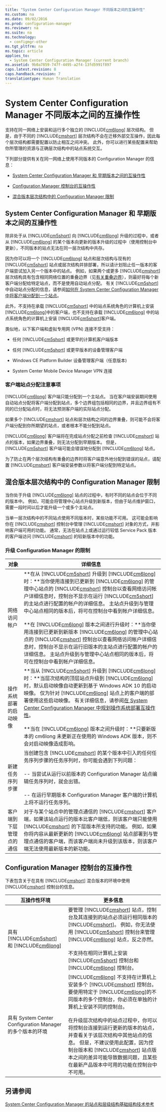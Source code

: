 ```yaml
---
title: "System Center Configuration Manager 不同版本之间的互操作性"
ms.custom: na
ms.date: 09/02/2016
ms.prod: configuration-manager
ms.reviewer: na
ms.suite: na
ms.technology: 
  - configmgr-other
ms.tgt_pltfrm: na
ms.topic: article
applies_to: 
  - System Center Configuration Manager (current branch)
ms.assetid: 9b0a7859-747f-4495-a2f4-13fd5991f897
caps.latest.revision: 8
caps.handback.revision: 7
translationtype: Human Translation
---
```

# System Center Configuration Manager 不同版本之间的互操作性
支持在同一网络上安装和运行多个独立的 [!INCLUDE[cm6long](../LocTest/includes/cm6long_md.md)] 层次结构。 但是，由于不同的 [!INCLUDE[cmshort](../LocTest/includes/cmshort_md.md)] 层次结构不会在迁移外部交互操作，因此每个层次结构都需要配置以防止相互之间冲突。 此外，你可以进行某些配置来帮助你所管理的资源与正确层次结构中的站点系统交互。  
  
 下列部分提供有关在同一网络上使用不同版本的 Configuration Manager 的信息：  
  
-   [System Center Configuration Manager 和 早期版本之间的互操作性](#BKMK_SupConfigInterop)  
  
-   [Configuration Manager 控制台的互操作性](#BKMK_ConsoleInterop)  
  
-   [混合版本层次结构中的 Configuration Manager 限制](#bkmk_mixed)  
  
##  <a name="BKMK_SupConfigInterop"></a> System Center Configuration Manager 和 早期版本之间的互操作性  
 除非处于从 [!INCLUDE[cm5short](../LocTest/includes/cm5short_md.md)] 向 [!INCLUDE[cm6long](../LocTest/includes/cm6long_md.md)] 升级的过程中，或者从 [!INCLUDE[cm6long](../LocTest/includes/cm6long_md.md)] 的某个版本向更新的版本升级的过程中（使用控制台中更新），不同版本的站点无法在同一层次结构中共存。  
  
 因为你可以将一个 [!INCLUDE[cm6long](../LocTest/includes/cm6long_md.md)] 站点和层次结构与现有的 [!INCLUDE[cm5short](../LocTest/includes/cm5short_md.md)] 站点或层次结构并排部署，所以请计划阻止任一版本的客户端尝试加入另一个版本中的站点。 例如，如果两个或更多 [!INCLUDE[cmshort](../LocTest/includes/cmshort_md.md)] 层次结构具有包含相同网络位置的重叠边界（见[有关重叠边界](../LocTest/Define-site-boundaries-and-boundary-groups-for-System-Center-Configuration-Manager.md#BKMK_BoundaryOverlap)），则最好将每个新客户端分配给特定站点，而不是使用自动站点分配。 有关 [!INCLUDE[cm5short](../LocTest/includes/cm5short_md.md)] 中自动站点分配的信息，请参阅[如何在 System Center Configuration Manager 中将客户端分配到一个站点](../LocTest/How-to-assign-clients-to-a-site-in-System-Center-Configuration-Manager.md)。  
  
 此外，不支持在承载 [!INCLUDE[cm5short](../LocTest/includes/cm5short_md.md)] 中的站点系统角色的计算机上安装 [!INCLUDE[cm6long](../LocTest/includes/cm6long_md.md)]中的客户端，也不支持在承载 [!INCLUDE[cm6long](../LocTest/includes/cm6long_md.md)] 中的站点系统角色的计算机上安装 [!INCLUDE[cm5short](../LocTest/includes/cm5short_md.md)]客户端。  
  
 类似地，以下客户端和虚拟专用网 \(VPN\) 连接不受支持：  
  
-   任何 [!INCLUDE[cm5short](../LocTest/includes/cm5short_md.md)] 或更早的计算机客户端版本  
  
-   任何 [!INCLUDE[cm5short](../LocTest/includes/cm5short_md.md)] 或更早版本的设备管理客户端  
  
-   Windows CE Platform Builder 设备管理客户端（任意版本\)  
  
-   System Center Mobile Device Manager VPN 连接  
  
###  <a name="BKMK_SupConfigSiteAssignment"></a> 客户端站点分配注意事项  
 [!INCLUDE[cm6long](../LocTest/includes/cm6long_md.md)] 客户端只能分配到一个主站点。 当在客户端安装期间使用自动站点分配将客户端分配到站点，多个边界组包括相同的边界，并且边界组有不同的已分配站点时，将无法预测客户端的实际站点分配。  
  
 如果多个 [!INCLUDE[cmshort](../LocTest/includes/cmshort_md.md)] 站点和层次结构之间的边界重叠，则可能不会将客户端分配到你所期望的站点，或者根本不能分配到站点。  
  
 [!INCLUDE[cm6long](../LocTest/includes/cm6long_md.md)] 客户端将在完成站点分配之前检查 [!INCLUDE[cmshort](../LocTest/includes/cmshort_md.md)] 站点的版本，如果边界重叠，则无法分配到早期版本。 但是， [!INCLUDE[cm5short](../LocTest/includes/cm5short_md.md)] 客户端可能会错误地分配到 [!INCLUDE[cm6long](../LocTest/includes/cm6long_md.md)] 站点。  
  
 为了防止在两个层次结构有重叠的边界时将客户端意外地分配到错误的站点，请配置 [!INCLUDE[cmshort](../LocTest/includes/cmshort_md.md)] 客户端安装参数以将客户端分配到特定站点。  
  
##  <a name="bkmk_mixed"></a> 混合版本层次结构中的 Configuration Manager 限制  
 当你处于升级 [!INCLUDE[cm6long](../LocTest/includes/cm6long_md.md)] 站点的过程中，有时不同的站点会位于不同的版本中。  例如，可能会将管理中心站点升级到新版本，但由于站点维护窗口，需要一段时间以后才能升级一个或多个主站点。  
  
 当单一层次结构中的不同站点使用不同版本时，某些功能不可用。 这可能会影响你在 [!INCLUDE[cmshort](../LocTest/includes/cmshort_md.md)] 控制台中管理 [!INCLUDE[cmshort](../LocTest/includes/cmshort_md.md)] 对象的方式，并影响客户端可用的功能。 通常，无法在站点上或通过运行较低 Service Pack 版本的客户端访问 [!INCLUDE[cmshort](../LocTest/includes/cmshort_md.md)] 的较新版本中的功能。  
  
### 升级 Configuration Manager 的限制  
  
|对象|详细信息|  
|------------|-------------|  
|网络访问帐户|**在从 [!INCLUDE[cm5short](../LocTest/includes/cm5short_md.md)] 升级到 [!INCLUDE[cm6long](../LocTest/includes/cm6long_md.md)] 时：**当你使用连接到已更新到 [!INCLUDE[cm6long](../LocTest/includes/cm6long_md.md)] 的管理中心站点的 [!INCLUDE[cmshort](../LocTest/includes/cmshort_md.md)] 控制台以查看网络访问帐户详细信息时，控制台不显示在运行 [!INCLUDE[cm5short](../LocTest/includes/cm5short_md.md)] 的主站点进行配置的帐户的详细信息。 主站点升级到与管理中心站点相同的版本后，将可在控制台中看到帐户详细信息。<br /><br /> **在 [!INCLUDE[cm6long](../LocTest/includes/cm6long_md.md)] 版本之间进行升级时：**当你使用连接到已更新到新版本 [!INCLUDE[cm6long](../LocTest/includes/cm6long_md.md)] 的管理中心站点的 [!INCLUDE[cmshort](../LocTest/includes/cmshort_md.md)] 控制台以查看网络访问帐户详细信息时，控制台不显示在运行旧版本的主站点进行配置的帐户的详细信息。 主站点升级到与管理中心站点相同的版本后，将可在控制台中看到帐户详细信息。|  
|操作系统部署的启动映像|**当从 [!INCLUDE[cm5short](../LocTest/includes/cm5short_md.md)] 升级到 [!INCLUDE[cm6long](../LocTest/includes/cm6long_md.md)] 时：**当层次结构的顶层站点升级到 [!INCLUDE[cm6long](../LocTest/includes/cm6long_md.md)] 时，默认启动映像自动更新到基于 Windows ADK 10 的启动映像。 仅为针对 [!INCLUDE[cm6long](../LocTest/includes/cm6long_md.md)] 站点上的客户端的部署使用这些启动映像。 有关详细信息，请参阅[在 System Center Configuration Manager 中规划操作系统部署互操作性](../LocTest/Planning-for-operating-system-deployment-interoperability-in-System-Center-Configuration-Manager.md)。<br /><br /> **当在 [!INCLUDE[cm6long](../LocTest/includes/cm6long_md.md)] 版本之间升级时：**只要新版本的 cm6long 未更新正在使用的 Windows ADK 版本，则不会对启动映像造成影响。|  
|新建任务序列步骤|当创建包含 [!INCLUDE[cmshort](../LocTest/includes/cmshort_md.md)] 的某个版本中引入的任何任务序列步骤的任务序列时，你可能会遇到下列问题：<br /><br /> \-\-   当尝试从运行以前版本的 Configuration Manager 站点编辑任务序列时，就会出错。<br /><br /> \-\- 在运行早期版本 Configuration Manager 客户端的计算机上将不运行任务序列。|  
|客户端到下层管理点的通信|对于与某个站点中的管理点通信的 [!INCLUDE[cmshort](../LocTest/includes/cmshort_md.md)] 客户端，如果该站点运行的版本比客户端低，则该客户端只能使用 [!INCLUDE[cmshort](../LocTest/includes/cmshort_md.md)] 的下层版本所支持的功能。 例如，如果你将内容从最新更新的 [!INCLUDE[cm6long](../LocTest/includes/cm6long_md.md)] 站点部署到与管理点通信的客户端，而该客户端尚未升级到该版本，则该客户端无法使用最新版本的新功能。|  
  
##  <a name="BKMK_ConsoleInterop"></a> Configuration Manager 控制台的互操作性  
 下表包含关于在具有 [!INCLUDE[cmshort](../LocTest/includes/cmshort_md.md)] 混合版本的环境中使用 [!INCLUDE[cmshort](../LocTest/includes/cmshort_md.md)] 控制台的信息。  
  
|互操作性环境|更多信息|  
|----------------------------------|----------------------|  
|具有 [!INCLUDE[cm5short](../LocTest/includes/cm5short_md.md)] 和 [!INCLUDE[cm6long](../LocTest/includes/cm6long_md.md)]|要管理 [!INCLUDE[cmshort](../LocTest/includes/cmshort_md.md)] 站点，控制台及其连接到的站点必须运行相同版本的 [!INCLUDE[cmshort](../LocTest/includes/cmshort_md.md)]。 例如，你无法使用 [!INCLUDE[cm5short](../LocTest/includes/cm5short_md.md)] 控制台来管理 [!INCLUDE[cm6long](../LocTest/includes/cm6long_md.md)] 站点，反之亦然。<br /><br /> 不支持在相同计算机上安装 [!INCLUDE[cm5short](../LocTest/includes/cm5short_md.md)] 控制台和 [!INCLUDE[cm6long](../LocTest/includes/cm6long_md.md)] 控制台。|  
|具有 System Center Configuration Manager 的多个版本的环境|[!INCLUDE[cm6long](../LocTest/includes/cm6long_md.md)] 不支持在计算机上安装多个 [!INCLUDE[cmshort](../LocTest/includes/cmshort_md.md)] 控制台。 要使用特定于 [!INCLUDE[cm6long](../LocTest/includes/cm6long_md.md)]的不同版本的多个控制台，你必须在单独的计算机上安装不同的控制台。<br /><br /> 在升级层次结构中的站点过程中，你可以将控制台连接到运行更新的版本的站点，并查看关于该层次结构中其他站点的信息。 但是，不建议使用此配置，因为控制台版本和 [!INCLUDE[cmshort](../LocTest/includes/cmshort_md.md)] 站点版本之间的差异可能导致数据问题，且某些在最新产品版本中可用的功能在控制台中不可用。|  
  
## 另请参阅  
 [System Center Configuration Manager 的站点和层级结构基础结构技术参考](../LocTest/Site-and-hierarchy-infrastructure-technical-reference-for-System-Center-Configuration-Manager.md)